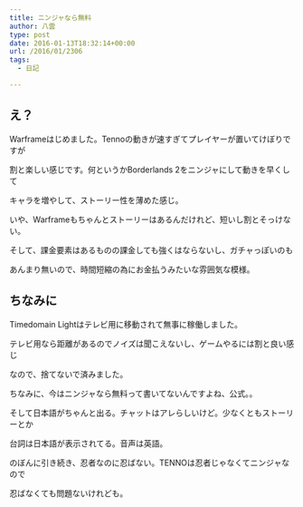 ```yaml
---
title: ニンジャなら無料
author: 八雲
type: post
date: 2016-01-13T18:32:14+00:00
url: /2016/01/2306
tags:
  - 日記

---
```

## え？

Warframeはじめました。Tennoの動きが速すぎてプレイヤーが置いてけぼりですが
  
割と楽しい感じです。何というかBorderlands 2をニンジャにして動きを早くして
  
キャラを増やして、ストーリー性を薄めた感じ。
  
いや、Warframeもちゃんとストーリーはあるんだけれど、短いし割とそっけない。
  
そして、課金要素はあるものの課金しても強くはならないし、ガチャっぽいのも
  
あんまり無いので、時間短縮の為にお金払うみたいな雰囲気な模様。

## ちなみに

Timedomain Lightはテレビ用に移動されて無事に稼働しました。
  
テレビ用なら距離があるのでノイズは聞こえないし、ゲームやるには割と良い感じ
  
なので、捨てないで済みました。

ちなみに、今はニンジャなら無料って書いてないんですよね、公式。。
  
そして日本語がちゃんと出る。チャットはアレらしいけど。少なくともストーリーとか
  
台詞は日本語が表示されてる。音声は英語。

のぼんに引き続き、忍者なのに忍ばない。TENNOは忍者じゃなくてニンジャなので
  
忍ばなくても問題ないけれども。

